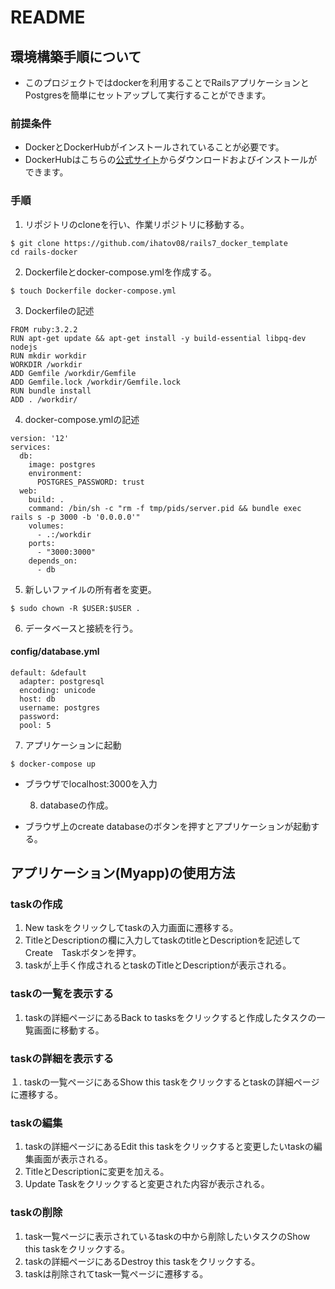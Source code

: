 # README

##  環境構築手順について
*  このプロジェクトではdockerを利用することでRailsアプリケーションとPostgresを簡単にセットアップして実行することができます。
### 前提条件
* DockerとDockerHubがインストールされていることが必要です。
* DockerHubはこちらの[公式サイト](https://hub.docker.com/)からダウンロードおよびインストールができます。
### 手順
  1.  リポジトリのcloneを行い、作業リポジトリに移動する。
```
$ git clone https://github.com/ihatov08/rails7_docker_template
cd rails-docker
```
  2.  Dockerfileとdocker-compose.ymlを作成する。
```
$ touch Dockerfile docker-compose.yml
```
  3.  Dockerfileの記述
```
FROM ruby:3.2.2
RUN apt-get update && apt-get install -y build-essential libpq-dev nodejs 
RUN mkdir workdir
WORKDIR /workdir
ADD Gemfile /workdir/Gemfile
ADD Gemfile.lock /workdir/Gemfile.lock
RUN bundle install
ADD . /workdir/
```
  4.  docker-compose.ymlの記述
```
version: '12'
services:
  db:
    image: postgres
    environment:
      POSTGRES_PASSWORD: trust
  web:
    build: .
    command: /bin/sh -c "rm -f tmp/pids/server.pid && bundle exec rails s -p 3000 -b '0.0.0.0'"
    volumes:
      - .:/workdir
    ports:
      - "3000:3000"
    depends_on:
      - db
```
  5.  新しいファイルの所有者を変更。
```
$ sudo chown -R $USER:$USER .
```

  6.  データベースと接続を行う。
#### config/database.yml
```
default: &default
  adapter: postgresql
  encoding: unicode 
  host: db
  username: postgres
  password:
  pool: 5
```
  7.  アプリケーションに起動
```
$ docker-compose up 
```
* ブラウザでlocalhost:3000を入力

  8.  databaseの作成。
* ブラウザ上のcreate databaseのボタンを押すとアプリケーションが起動する。

## アプリケーション(Myapp)の使用方法

### taskの作成
  1.  New taskをクリックしてtaskの入力画面に遷移する。
  2.  TitleとDescriptionの欄に入力してtaskのtitleとDescriptionを記述してCreate　Taskボタンを押す。
  3.  taskが上手く作成されるとtaskのTitleとDescriptionが表示される。

### taskの一覧を表示する
  1.  taskの詳細ページにあるBack to tasksをクリックすると作成したタスクの一覧画面に移動する。

### taskの詳細を表示する
  １.  taskの一覧ページにあるShow this taskをクリックするとtaskの詳細ページに遷移する。

### taskの編集
  1.  taskの詳細ページにあるEdit this taskをクリックすると変更したいtaskの編集画面が表示される。
  2.  TitleとDescriptionに変更を加える。
  3.  Update Taskをクリックすると変更された内容が表示される。

### taskの削除
  1.  task一覧ページに表示されているtaskの中から削除したいタスクのShow this taskをクリックする。
  2.  taskの詳細ページにあるDestroy this taskをクリックする。
  3.  taskは削除されてtask一覧ページに遷移する。

